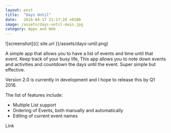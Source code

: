 ```yaml
---
layout: post
title:  "Days Until"
date:   2016-04-17 21:17:20 +0100
image: /assets/days-until-main.jpg
category: Apps and Web
---
```


![screenshot]({{ site.url }}/assets/days-until.png)

A simple app that allows you to have a list of events and time until that event. Keep track of your busy life, This app allows you to note down events and activities and countdown the days until the event. Super simple but effective.

Version 2.0 is currently in development and I hope to release this by Q1 2016.

The list of features include:

- Multiple List support
- Ordering of Events, both manually and automatically
- Editing of current event names

Link